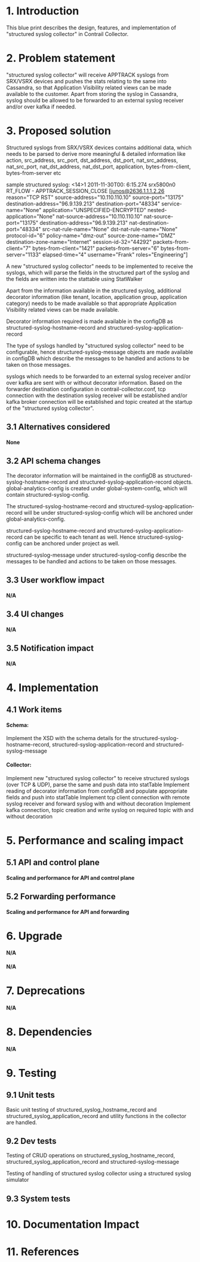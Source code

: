 
# 1. Introduction
This blue print describes the design, features, and implementation of "structured syslog collector" in Contrail Collector.

# 2. Problem statement
"structured syslog collector" will receive APPTRACK syslogs from SRX/VSRX devices and pushes the stats relating to the same into Cassandra, so that Application Visibility related views can be made available to the customer.
Apart from storing the syslog in Cassandra, syslog should be allowed to be forwarded to an external syslog receiver and/or over kafka if needed.

# 3. Proposed solution
 Structured syslogs from SRX/VSRX devices contains additional data, which needs to be parsed to derive more meaningful & detailed information like action, src_address, src_port, dst_address, dst_port, nat_src_address, nat_src_port, nat_dst_address, nat_dst_port, application, bytes-from-client, bytes-from-server etc

 sample structured syslog: <14>1 2011-11-30T00: 6:15.274 srx5800n0 RT_FLOW - APPTRACK_SESSION_CLOSE [junos@2636.1.1.1.2.26 reason="TCP RST" source-address="10.110.110.10" source-port="13175" destination-address="96.9.139.213" destination-port="48334" service-name="None" application="UNSPECIFIED-ENCRYPTED" nested-application="None" nat-source-address="10.110.110.10" nat-source-port="13175" destination-address="96.9.139.213" nat-destination-port="48334" src-nat-rule-name="None" dst-nat-rule-name="None" protocol-id="6" policy-name="dmz-out" source-zone-name="DMZ" destination-zone-name="Internet" session-id-32="44292" packets-from-client="7" bytes-from-client="1421" packets-from-server="6" bytes-from-server="1133" elapsed-time="4" username="Frank" roles="Engineering"]

 A new "structured syslog collector" needs to be implemented to receive the syslogs, which will parse the fields in the structured part of the syslog and the fields are written into the stattable using StatWalker

 Apart from the information available in the structured syslog, additional decorator information (like tenant, location, application group, application category) needs to be made available so that appropriate Application Visibility related views can be made available.

 Decorator information required is made available in the configDB as structured-syslog-hostname-record and structured-syslog-application-record

 The type of syslogs handled by "structured syslog collector" need to be configurable, hence structured-syslog-message objects are made available in configDB which describe the messages to be handled and actions to be taken on those messages.

 syslogs which needs to be forwarded to an external syslog receiver and/or over kafka are sent with or without decorator information. Based on the forwarder destination configuration in contrail-collector.conf, tcp connection with the destination syslog receiver will be established and/or kafka broker connection will be established and topic created at the startup of the "structured syslog collector".
## 3.1 Alternatives considered
#### None

## 3.2 API schema changes
The decorator information will be maintained in the configDB as structured-syslog-hostname-record and structured-syslog-application-record objects.
global-analytics-config is created under global-system-config, which will contain structured-syslog-config.

The structured-syslog-hostname-record and structured-syslog-application-record will be under structured-syslog-config which will be anchored under global-analytics-config.

structured-syslog-hostname-record and structured-syslog-application-record can be specific to each tenant as well. Hence structured-syslog-config can be anchored under project as well.

structured-syslog-message under structured-syslog-config describe the messages to be handled and actions to be taken on those messages.

## 3.3 User workflow impact
#### N/A

## 3.4 UI changes
#### N/A

## 3.5 Notification impact
#### N/A


# 4. Implementation
## 4.1 Work items
#### Schema:
Implement the XSD with the schema details for the structured-syslog-hostname-record, structured-syslog-application-record and structured-syslog-message
#### Collector:
Implement new "structured syslog collector" to receive structured syslogs (over TCP & UDP), parse the same and push data into statTable
Implement reading of decorator information from configDB and populate appropriate fields and push into statTable
Implement tcp client connection with remote syslog receiver and forward syslog with and without decoration
Implement kafka connection, topic creation and write syslog on required topic with and without decoration

# 5. Performance and scaling impact
## 5.1 API and control plane
#### Scaling and performance for API and control plane

## 5.2 Forwarding performance
#### Scaling and performance for API and forwarding

# 6. Upgrade
#### N/A
#### N/A

# 7. Deprecations
#### N/A

# 8. Dependencies
#### N/A

# 9. Testing
## 9.1 Unit tests
Basic unit testing of structured_syslog_hostname_record and structured_syslog_application_record and utility functions in the collector are handled.

## 9.2 Dev tests

Testing of CRUD operations on structured_syslog_hostname_record, structured_syslog_application_record and structured-syslog-message

Testing of handling of structured syslog collector using a structured syslog simulator

## 9.3 System tests


# 10. Documentation Impact

# 11. References
